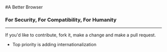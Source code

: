 #A Better Browser
### For Security, For Compatibility, For Humanity
------------------------------------
If you'd like to contribute, fork it, make a change and make a pull request.

- Top priority is adding internationalization